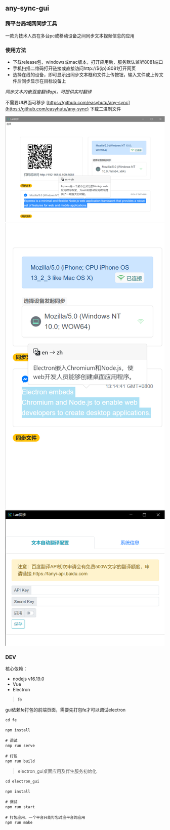 ## any-sync-gui

### 跨平台局域网同步工具

一款为技术人员在多台pc或移动设备之间同步文本视频信息的应用

### 使用方法

* 下载release包，windows或mac版本，打开应用后，服务默认监听8081端口
* 手机扫描二维码打开链接或直接访问http://${ip}:8081打开网页
* 选择在线的设备，即可显示出同步文本框和文件上传按钮，输入文件或上传文件后同步显示在目标设备上

*同步文本内嵌百度翻译api，可提供实时翻译*

不需要UI界面可移步 [https://github.com/easyhutu/any-sync](https://github.com/easyhutu/any-sync) 下载二进制文件

![pc端](doc/pc.png)
![移动端](doc/phone.png)
![设置项](doc/lang_setting.png)
### DEV
核心依赖： 
* nodejs v16.19.0
* Vue
* Electron

> fe

gui依赖fe打包的前端页面，需要先打包fe才可以调试electron

```shell
cd fe

npm install

# 调试
nmp run serve

# 打包
npm run build
```

> electron_gui桌面应用及伴生服务初始化

```shell
cd electron_gui

npm install

# 调试
npm run start

# 打包应用，一个平台只能打包对应平台的应用
npm run make
```